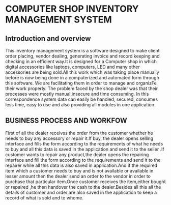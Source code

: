 # COMPUTER SHOP INVENTORY MANAGEMENT SYSTEM


## Introduction and overview
This inventory management system is a software  designed to make client order placing, vendor  dealing, generating invoice and record keeping and checking in an efficient way.It is designed for a Computer shop in which digital accessories like laptops, computers, LED and many other accessories are being sold.All this work  which was taking place manually before is now being done in a computerized and automated form through this software. We are facilitating them in order to manage and organizFe their work properly. The problem faced by the shop dealer was that their processes were mostly manual,insecure and time consuming. In this correspondence system data can easily be handled, secured, consumes less time, easy to use and also providing all modules in one application.

## BUSINESS PROCESS AND WORKFOW
First of all the dealer receives the order from the customer whether he needs  to buy any accessory or repair it.If buy, the dealer opens selling interface and fills the form according to the requirements of what he needs to buy and all this data is saved in the application and send it to the seller .If customer wants to repair any product,the dealer opens the repairing interface and fill the form according to the  requirements and send it to the repairer while all this data is also saved in application.And if the required item which a customer needs to buy and is not available or available in lesser amount then the dealer send an order to the vendor in order to purchase that particular item.Once customer receives the item,either bought or repaired ,he then handover the cash to the dealer.Besides all this  all the details of customer and order are also saved in the application to keep a record of what is sold and to whome.

